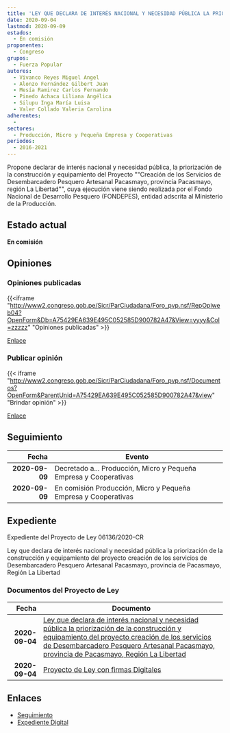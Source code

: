 ```yaml
---
title: 'LEY QUE DECLARA DE INTERÉS NACIONAL Y NECESIDAD PÚBLICA LA PRIORIZACIÓN DE LA CONSTRUCCIÓN Y EQUIPAMIENTO DEL PROYECTO "CREACIÓN DE LOS SERVICIOS DEL DESEMBARCADERO PESQUERO ARTESANAL PACASMAYO, PROVINCIA PACASMAYO, REGIÓN LA LIBERTAD"'
date: 2020-09-04
lastmod: 2020-09-09
estados: 
  - En comisión
proponentes: 
  - Congreso
grupos: 
  - Fuerza Popular
autores: 
  - Vivanco Reyes Miguel Angel
  - Alonzo Fernández Gilbert Juan
  - Mesía Ramirez Carlos Fernando
  - Pinedo Achaca Liliana Angélica
  - Silupu Inga María Luisa
  - Valer Collado Valeria Carolina
adherentes: 
  - 
sectores: 
  - Producción, Micro y Pequeña Empresa y Cooperativas
periodos: 
  - 2016-2021
---
```


Propone declarar de interés nacional y necesidad pública, la priorización de la construcción y equipamiento del Proyecto ""Creación de los Servicios de Desembarcadero Pesquero Artesanal Pacasmayo, provincia Pacasmayo, región La Libertad"", cuya ejecución viene siendo realizada por el Fondo Nacional de Desarrollo Pesquero (FONDEPES), entidad adscrita al Ministerio de la Producción.


## Estado actual

**En comisión**

## Opiniones

### Opiniones publicadas

{{<iframe "http://www2.congreso.gob.pe/Sicr/ParCiudadana/Foro_pvp.nsf/RepOpiweb04?OpenForm&Db=A75429EA639E495C052585D900782A47&View=yyyy&Col=zzzzz" "Opiniones publicadas" >}}

[Enlace](http://www2.congreso.gob.pe/Sicr/ParCiudadana/Foro_pvp.nsf/RepOpiweb04?OpenForm&Db=A75429EA639E495C052585D900782A47&View=yyyy&Col=zzzzz)
### Publicar opinión

{{< iframe "http://www2.congreso.gob.pe/Sicr/ParCiudadana/Foro_pvp.nsf/Documentos?OpenForm&ParentUnid=A75429EA639E495C052585D900782A47&view" "Brindar opinión" >}}

[Enlace](http://www2.congreso.gob.pe/Sicr/ParCiudadana/Foro_pvp.nsf/Documentos?OpenForm&ParentUnid=A75429EA639E495C052585D900782A47&view)

## Seguimiento

| Fecha | Evento |
|------:|--------|
| **2020-09-09** | Decretado a... Producción, Micro y Pequeña Empresa y Cooperativas|
| **2020-09-09** | En comisión Producción, Micro y Pequeña Empresa y Cooperativas|


## Expediente

Expediente del Proyecto de Ley 06136/2020-CR

Ley que declara de interés nacional y necesidad pública la priorización de la construcción y equipamiento del proyecto creación de los servicios de Desembarcadero Pesquero Artesanal Pacasmayo, provincia de Pacasmayo, Región La Libertad


### Documentos del Proyecto de Ley

| Fecha | Documento |
|------:|--------|
| **2020-09-04** | [Ley que declara de interés nacional y necesidad pública la priorización de la construcción y equipamiento del proyecto creación de los servicios de Desembarcadero Pesquero Artesanal Pacasmayo, provincia de Pacasmayo, Región La Libertad](http://www.leyes.congreso.gob.pe/Documentos/2016_2021/Proyectos_de_Ley_y_de_Resoluciones_Legislativas/PL06136-20200904.pdf) |
| **2020-09-04** | [Proyecto de Ley con firmas Digitales](http://www.leyes.congreso.gob.pe/Documentos/2016_2021/Proyectos_de_Ley_y_de_Resoluciones_Legislativas/Proyectos_Firmas_digitales/PL06136.pdf) |

## Enlaces 

- [Seguimiento](http://www2.congreso.gob.pe/Sicr/TraDocEstProc/CLProLey2016.nsf/f7fff46988ca05b1052578e100829cc7/790237f240d3f6ac052585da00148ec4?OpenDocument)
- [Expediente Digital](http://www2.congreso.gob.pe/Sicr/TraDocEstProc/CLProLey2016.nsf/f7fff46988ca05b1052578e100829cc7/790237f240d3f6ac052585da00148ec4?OpenDocument&Click=05257FB7005EB655.eb71d0cf91d8294e05256cdf006b5706/$Body/0.1C6C)
